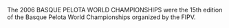 The 2006 BASQUE PELOTA WORLD CHAMPIONSHIPS were the 15th edition of the Basque Pelota World Championships organized by the FIPV.
